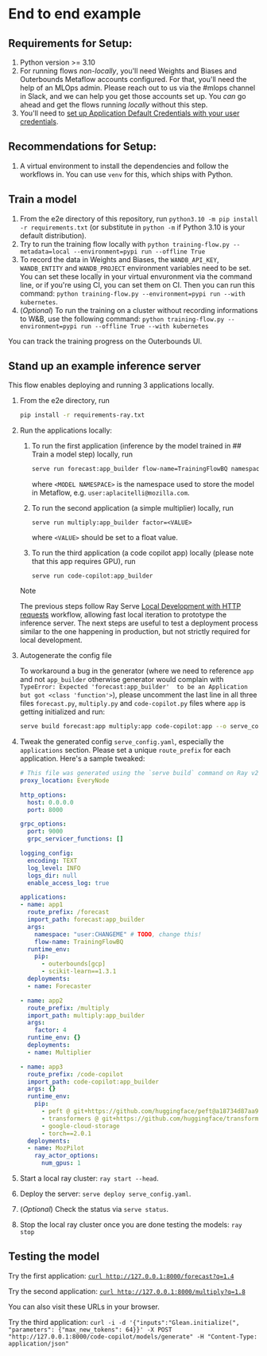 # End to end example

## Requirements for Setup:
1. Python version >= 3.10 
2. For running flows _non-locally_, you'll need Weights and Biases and Outerbounds Metaflow accounts configured. For that, you'll need the help of an MLOps admin. Please reach out to us via the #mlops channel in Slack, and we can help you get those accounts set up. You _can_ go ahead and get the flows running _locally_ without this step.
3. You'll need to [set up Application Default Credentials with your user credentials](https://cloud.google.com/bigquery/docs/authentication/getting-started#python).

## Recommendations for Setup:
1. A virtual environment to install the dependencies and follow the workflows in. You can use `venv` for this, which ships with Python.

## Train a model

1. From the e2e directory of this repository, run `python3.10 -m pip install -r requirements.txt` (or substitute in `python -m` if Python 3.10 is your default distribution).
2. Try to run the training flow locally with `python training-flow.py --metadata=local --environment=pypi run --offline True` 
3. To record the data in Weights and Biases, the `WANDB_API_KEY`, `WANDB_ENTITY` and `WANDB_PROJECT` environment variables need to be set. You can set these locally in your virtual envuronment via the command line, or if you're using CI, you can set them on CI. Then you can run this command: `python training-flow.py --environment=pypi run --with kubernetes`.
5. (_Optional_) To run the training on a cluster without recording informations to W&B, use the following command: `python training-flow.py --environment=pypi run --offline True --with kubernetes`

You can track the training progress on the Outerbounds UI.

## Stand up an example inference server
This flow enables deploying and running 3 applications locally.

1. From the e2e directory, run

    ```sh
    pip install -r requirements-ray.txt
    ```
2. Run the applications locally:
    1. To run the first application (inference by the model trained in ## Train a model step) locally, run

        ```sh
        serve run forecast:app_builder flow-name=TrainingFlowBQ namespace=<MODEL NAMESPACE>
        ```

        where `<MODEL NAMESPACE>` is the namespace used to store the model in Metaflow, e.g. `user:aplacitelli@mozilla.com`.

    2. To run the second application (a simple multiplier) locally, run

        ```
        serve run multiply:app_builder factor=<VALUE>
        ```

        where `<VALUE>` should be set to a float value.

    2. To run the third application (a code copilot app) locally (please note that this app requires GPU), run

        ```
        serve run code-copilot:app_builder
        ```

    > [!NOTE]
    > The previous steps follow Ray Serve [Local Development with HTTP requests](https://docs.ray.io/en/latest/serve/advanced-guides/dev-workflow.html#local-development-with-http-requests) workflow, allowing fast
    > local iteration to prototype the inference server. The next steps are useful to test
    > a deployment process similar to the one happening in production, but not strictly
    > required for local development.

3. Autogenerate the config file

    To workaround a bug in the generator (where we need to reference `app` and not `app_builder` otherwise generator would complain with `TypeError: Expected 'forecast:app_builder' 
    to be an Application but got <class 'function'>`), please uncomment the last line in all three files `forecast.py`, `multiply.py` and `code-copilot.py` files where `app` is getting initialized and run:

    ```sh
    serve build forecast:app multiply:app code-copilot:app --o serve_config.yaml
    ```

4. Tweak the generated config `serve_config.yaml`, especially the `applications` section. Please set a unique `route_prefix` for each application.
    Here's a sample tweaked:

    ```yaml
    # This file was generated using the `serve build` command on Ray v2.9.3.
    proxy_location: EveryNode

    http_options:
      host: 0.0.0.0
      port: 8000

    grpc_options:
      port: 9000
      grpc_servicer_functions: []

    logging_config:
      encoding: TEXT
      log_level: INFO
      logs_dir: null
      enable_access_log: true

    applications:
    - name: app1
      route_prefix: /forecast
      import_path: forecast:app_builder
      args:
        namespace: "user:CHANGEME" # TODO, change this!
        flow-name: TrainingFlowBQ
      runtime_env:
        pip:
          - outerbounds[gcp]
          - scikit-learn==1.3.1
      deployments:
      - name: Forecaster

    - name: app2
      route_prefix: /multiply
      import_path: multiply:app_builder
      args:
        factor: 4
      runtime_env: {}
      deployments:
      - name: Multiplier

    - name: app3
      route_prefix: /code-copilot
      import_path: code-copilot:app_builder
      args: {}
      runtime_env:
        pip:
          - peft @ git+https://github.com/huggingface/peft@a18734d87aa9ae6b94b5bdde192b265bfad7c0b3
          - transformers @ git+https://github.com/huggingface/transformers@00c1d87a7d5c8dfb4554370983b5a3f7c069edd7
          - google-cloud-storage
          - torch==2.0.1
      deployments:
      - name: MozPilot
        ray_actor_options:
          num_gpus: 1
    ```

5. Start a local ray cluster: `ray start --head`.
6. Deploy the server: `serve deploy serve_config.yaml`.
7. (_Optional_) Check the status via `serve status`.
8. Stop the local ray cluster once you are done testing the models: `ray stop`

## Testing the model
Try the first application: [`curl http://127.0.0.1:8000/forecast?q=1.4`](http://127.0.0.1:8000/forecast?q=1.4)

Try the second application: [`curl http://127.0.0.1:8000/multiply?q=1.8`](http://127.0.0.1:8000/multiply?q=1.8)

You can also visit these URLs in your browser.

Try the third application: `curl -i -d '{"inputs":"Glean.initialize(", "parameters": {"max_new_tokens": 64}}' -X POST "http://127.0.0.1:8000/code-copilot/models/generate" -H "Content-Type: application/json"`
